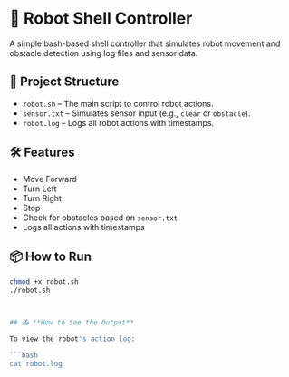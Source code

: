 # 🤖 Robot Shell Controller

A simple bash-based shell controller that simulates robot movement and obstacle detection using log files and sensor data.

## 📂 Project Structure

- `robot.sh` – The main script to control robot actions.
- `sensor.txt` – Simulates sensor input (e.g., `clear` or `obstacle`).
- `robot.log` – Logs all robot actions with timestamps.

## 🛠️ Features


- Move Forward
- Turn Left
- Turn Right
- Stop
- Check for obstacles based on `sensor.txt`
- Logs all actions with timestamps

## 📦 How to Run

```bash
chmod +x robot.sh
./robot.sh



## 📤 **How to See the Output**

To view the robot's action log:

```bash
cat robot.log

